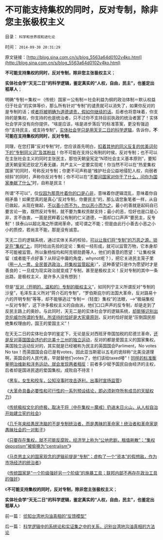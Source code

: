 # 不可能支持集权的同时，反对专制，除非您主张极权主义

目录： `科学和世界观和进化论` 

时间： `2014-09-30 20:31:29` 

原文链接：[http://blog.sina.com.cn/s/blog_5563a64d0102v4ko.html](http://blog.sina.com.cn/s/blog_5563a64d0102v4ko.html)

**不可能支持集权的同时，反对专制，除非您主张极权主义**；

**实体社会学“天无二日”的科学逻辑，鉴定真实的“人权，自由，民主”，也鉴定出稻草人**；

明确“专制＝集权＝（传统）国家＝公有制＝社会利益为纲的政治体制＝默认权益归于社会”的实体等价，那么所有针对“专制”的谴责就可以消失了，如果你反对的是专制的话；或[者将被明确为道德谴责，假如你继续的话](../../../2011/11/25/传统道德对“暴君，独裁者”是妖魔化的；.md)。后者也将意味着，你支持的是集权，你支持的也是统治者，只不过你不支持目前执政的统治者罢了！实体社会学并没有向你提供，“啥是应该，啥是进步落后”的标准答案，更没有强迫你“支持民主，或支持专制”，[实体社会学只是用天无二日的科学逻辑](../../../2010/6/11/“天无二日，法无二纲”单一断言规则.md)，告诉你，**不可能在支持集权的同时，反对专制**。

同理，在您打算“反对专制”时，您应该首先明白，[扣着其他的同义反复的优美词句下的“专制同义词”及其粉丝](../../../2014/3/10/边沁不是新自由主义，哈耶克也不是liberty.md)！你不可能在支持公有制的时侯，反对专制；也不可以在主张社会主义的同时主张民主，那怕天朝皇宪定“N项社会主义基本原则”，要知道天朝皇宪还钦定万寿无疆，共产主义一定要实现呢！你当然不可以在“热爱集权国家”的同时，号称反对专制；你更不可声称是“维护社会公益地侵犯人权，向弱者倾斜”的同时，声称你反对专制；你不可以在“[不要问国家对你干了什么，问你为国家奉献了什么”](../../../2009/7/28/不要问国家对你做了什么，要问你为国家做了什么.md)时，自称是民主！

所谓“不可以”，仅[仅因为那意叶着你的口是心非](../../../2014/5/6/民粹只是口是心非，民粹必定有自利的利益.md)，意味着你逻辑混乱，意味着你自相矛盾！如果您真的是真心“反对专制，你要民主”的，那么请您象笔者一样，从自已做起，从现在做起，[不以善小而不为，勿以恶小而为之](../../../2009/7/9/勿因善小而不为，勿因恶小而为之.md)。最小的善就是起码自已要言论一致，既然反对专制，就不要为集权贡献支持；最小的恶，恰好也是口是心非，言不由衷，一面是民粹着公有制的仁义道德，一面却口口声声“要民主，反专制”！挟泰山以超北海之所谓闹革命，或可谓之不能；但是由此行小善去小恶之小小的质控，若尚言不能，那是没有诚意。

天无二日的逻辑系统，通过实体关系的校验，[可以让我们将“专制”的万恶之源，锁定在“集权”上](../../../2014/9/3/中国还在为惨败于甲午，举国叫好“再来一次”.md)，同时给出先验的定论：集权一经形成，就可以监管万物，它本身却不可能被监管。所以象杨恒均和阿克顿勋爵等人，他们的善意的愿望：“让集权保留（或者能干点好事？从辩证中庸的角度，whynot呢？），把它关进民主笼子里（[用一人一票，全民普选政治，将集权监管起来](../../../2012/10/25/您是否认为（公有制＋民主）更亲切？.md)）”，这种善望只是作为愿望时才是善良的；一旦成为现实政治就变成了专制，甚至是极权主义！反对专制的其中一条出路，是极权主义，是许多人没有想到！

但是“[反对（开明的，温和的）专制的极权主义](../../../2014/4/21/无产者的民粹,越穷越革命的“个体极权主义者”.md)”，如同列宁主义所谓反对“专制的沙皇”，毛泽东主义所对“蒋介石的专制”，“罗伯斯庇尔的法国大革命，反对路易十六的开明专制”等等，却不能够逃过“专制＝（轻度）集权”的法眼，——>“极端集权＝反对专制”，这下许多极权主义的自由派，他们口口声声的反专制，却是走到了反民主路上的奥妙。与此同时，天无二是的实体社会学的逻辑系统，[却能够识别出克伦威尔所谓的专制，所坚持的恰好是大宪章原则](../../../2014/1/11/英美革命的共同点，中法俄大革命的共同点.md)，反对的恰好就是“压倒国民拒绝集权理由的，国王的爱国主义”！

在天无二日的实体社会学的鉴定下，无论是反对西班牙帝国加税的尼德兰革命，[还是反对英国国会违约的北美十三州的独立运动](../../../2011/5/8/北美独立战争英国真的万恶不赦吗？.md)，反对的都是爱国主义的国家集权。美国独立运动反对的，其实就是已经被称为民主的英国国会Parliment，No
votes No
tax！而英国国会自已是有votes，因此亚当斯密以五毛的诡辩称“北美没道理啊，英国会的人民代表，早就替他们votes了，他们该给taxed喽”！[同样的标准衡量明治维新和洋务运动，就会发现两者相反](../../../2014/9/29/中国文人不理解明治维新，误解为“宏才大略”“大国的崛起”.md)：前者多少赋予国民自由经济的主权，后者却是国进民退的爱国集权。成败自不待言！

《[黑车，女生和校车，公知没事时攻击逐利，出事时宣扬监管](../../../2014/9/19/女生遇害怪黑车及校车，没事就攻击逐利，有事就宣扬监管.md)》

《[大革命具备必要性和可行性的一系列预设结论，即必须剥夺所有成员的天赋权力](../../../2014/9/20/大革命若具备必要性和可行性的必要条件，及其预设的逻辑结论.md)》

《[传统极权文化的终极，取决于将（中在集权＝魔戒）扔进末日火山，从人权自治开始建立宪约社会](../../../2014/9/21/一个统治者倒下去，千万个阿Q站起来.md)》

《[几千年来给愚民洗脑的不是专制统治者，而是愚昧的革命家！统治者和革命家是愚昧社会的一对影子](../../../2014/9/23/几千年来给愚民作专制洗脑的不是统治者，而是必定愚昧的革命家！.md)》

《[只要存在集权，就不可能反腐败，经济学上称为“公地悲剧，租值耗散”；“集权depostism”被偷换为“centralism”](../../../2014/9/25/只要存在集权，就不可能反腐败，更不可能计算出“腐败的GDP效益”.md)》

《[马克思主义的国家观念的逻辑前提是“专制”；虚构了一个“资本”的假想敌，作为市场经济的统治者](../../../2014/9/26/马克思的国家观念，逻辑前提是“专制集权”，及“资本的原罪”.md)》

《[传统国家是“一个阶级强奸另一个阶级”的施暴工具；联邦内部不再存在政治工具的强奸](../../../2014/9/28/美国不是马克思理解的“国”，苏联不是联邦意义上的“联”.md)》

《**不可能支持集权的同时，反对专制，除非您主张极权主义**；

**实体社会学“天无二日”的科学逻辑，鉴定真实的“人权，自由，民主”，也鉴定出稻草人**》

前一篇： [侦知台湾地沟油真相的“反馈模型”](../../../2014/10/1/侦知台湾地沟油真相的“反馈模型”.md)

后一篇： [科学逻辑中的系统论和实证集之中的关系，识别台湾地沟油真相的方法论](../../../2014/9/29/科学逻辑中的系统论和实证集之中的关系，识别台湾地沟油真相的方法论.md)

